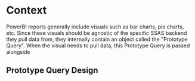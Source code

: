 # Context

PowerBI reports generally include visuals such as bar charts, pie charts, etc. Since these visuals should be agnostic of the specific SSAS backend they pull data from, they internally contain an object called the "Prototype Query". When the visual needs to pull data, this Prototype Query is passed alongside 


## Prototype Query Design


